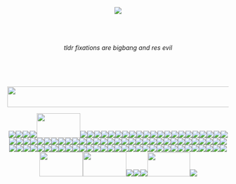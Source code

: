 <p align="center"> <image src=la-la-la.gif ">

<br> <br>
<h6 align="center">tldr fixations are bigbang and res evil</h6>
<br> <br>
<p align="center"><image src="blurg.png" width="512" height="47">
<p align="center"> <image src="re1 2.png"><image src="re1.webp"><image src="dead wesker.webp"><image src="stars.webp"><image src="re2 2.jpg" width="99" height="56"><image src="re2.png"><image src="re3.png"><image src="re4logo.gif"><image src="re4 2.gif"><image src="re4.png"><image src="re5.jpg"><image src="wesker.webp"><image src="re7.gif"><image src="daeho.webp"><image src="hi thanos.webp"><image src="thanos.webp"><image src="i love yaoi.png"><image src="oh god.gif"><image src="untildawn.gif"><image src="untildawn2.gif"><image src="chris.gif"><image src="josh.png"><image src="sh.png"><image src="harry mason.png"><image src="sh2.png"><image src="james.png"><image src="sh3.png"><image src="heather mason.png"><image src="funger.png"><image src="cahara.png"><image src="ragnvaldr.png"><image src="enki.png"><image src="darce.png"><image src="levi.png"><image src="outlast.png"><image src="outlast 2.gif"><image src="kill_coyle.png"><image src="jsr.png"><image src="beat.png"><image src="gum.png"><image src="yoyo.png"><image src="pathologic.gif"><image src="bayonetta.png"><image src="bayonetta3.jpg"><image src="bayonetta2.gif"><image src="fiona.gif"><image src="daniella.png"><image src="webber.png"><image src="jazzpunk.png"><image src="editor.png"><image src="bigbang.png"><image src="bigbang2.gif"><image src="drama.webp"><image src="baebae.webp"><image src="top.webp"><image src="blalaa.png"><image src="specimen.png"><image src="cure.png"><image src="rob.png"><image src="siouxsie1.png"><image src="siouxsie.webp"><image src="sisters of mercy.png"><image src="psychonaut4.gif"><image src="adamant.png"><image src="cramps.png"><image src="ghosting.png"><image src="switchblade.gif"><image src="london after midnight.png"><image src="christian death.png"><image src="donnie darko.png"><image src="donnie.webp"><image src="cinemascene.png"><image src="fight club.webp"><image src="narrator.webp"><image src="tyler.webp"><image src="end.webp"><image src="brokeback 2.webp"><image src="brokeback 1.webp"><image src="brokeback 3.webp"><image src="ferris.gif"><image src="napoleon.gif"><image src="mars attacks.png"><image src="eraserhead.gif"><image src="death note.webp"><image src="yami.png"><image src="badtz maru.png"><image src="zombies.webp"><image src="lab specimen.png"><image src="yaoi.jpg" width="99" height="56"><image src="umbrella.jpg" width="99" height="56"><image src="LOL.png"><image src="hi_henry.png"><image src="fred.png"><image src="movies.jpg" width="97" height="55"><image src="steam happy.webp">

